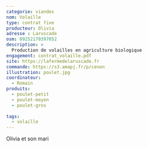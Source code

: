 ```yaml
---
categorie: viandes
nom: Volaille
type: contrat fixe
producteur: Olivia
adresse : Laruscade
osm: 89252170397052
description: >
  Production de volailles en agriculture biologique
engagement: contrat_volaille.pdf
site: https://lafermedelaruscade.fr
commande: https://s3.amapj.fr/p/cenon
illustration: poulet.jpg
coordinateur: 
  - Romain
produits:
  - poulet-petit
  - poulet-moyen
  - poulet-gros
                           
tags:
  - volaille
---
```


Olivia et son mari
